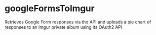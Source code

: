 # googleFormsToImgur
Retrieves Google Form responses via the API and uploads a pie chart of responses to an Imgur private album using its OAuth2 API
